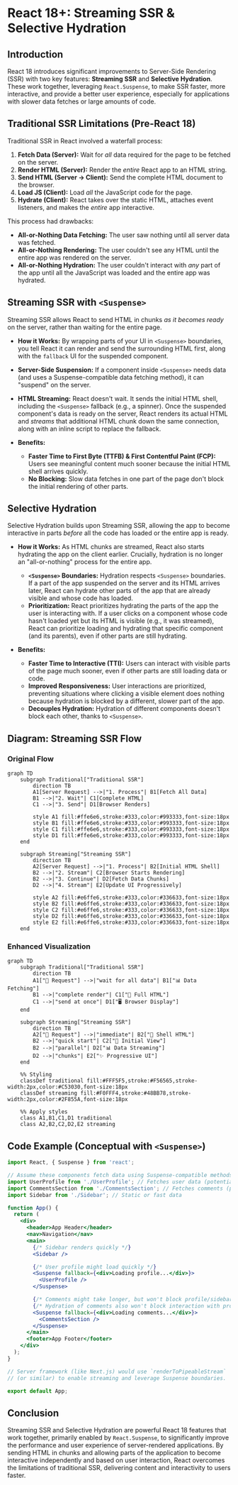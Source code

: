 # React 18+: Streaming SSR & Selective Hydration

## Introduction

React 18 introduces significant improvements to Server-Side Rendering (SSR) with two key features: **Streaming SSR** and **Selective Hydration**. These work together, leveraging `React.Suspense`, to make SSR faster, more interactive, and provide a better user experience, especially for applications with slower data fetches or large amounts of code.

## Traditional SSR Limitations (Pre-React 18)

Traditional SSR in React involved a waterfall process:
1.  **Fetch Data (Server):** Wait for *all* data required for the page to be fetched on the server.
2.  **Render HTML (Server):** Render the *entire* React app to an HTML string.
3.  **Send HTML (Server -> Client):** Send the complete HTML document to the browser.
4.  **Load JS (Client):** Load *all* the JavaScript code for the page.
5.  **Hydrate (Client):** React takes over the static HTML, attaches event listeners, and makes the *entire* app interactive.

This process had drawbacks:
- **All-or-Nothing Data Fetching:** The user saw nothing until all server data was fetched.
- **All-or-Nothing Rendering:** The user couldn't see any HTML until the entire app was rendered on the server.
- **All-or-Nothing Hydration:** The user couldn't interact with *any* part of the app until all the JavaScript was loaded and the entire app was hydrated.

## Streaming SSR with `<Suspense>`

Streaming SSR allows React to send HTML in chunks *as it becomes ready* on the server, rather than waiting for the entire page.

- **How it Works:** By wrapping parts of your UI in `<Suspense>` boundaries, you tell React it can render and send the surrounding HTML first, along with the `fallback` UI for the suspended component.
- **Server-Side Suspension:** If a component inside `<Suspense>` needs data (and uses a Suspense-compatible data fetching method), it can "suspend" on the server.
- **HTML Streaming:** React doesn't wait. It sends the initial HTML shell, including the `<Suspense>` fallback (e.g., a spinner). Once the suspended component's data is ready on the server, React renders its actual HTML and *streams* that additional HTML chunk down the same connection, along with an inline script to replace the fallback.

- **Benefits:**
    - **Faster Time to First Byte (TTFB) & First Contentful Paint (FCP):** Users see meaningful content much sooner because the initial HTML shell arrives quickly.
    - **No Blocking:** Slow data fetches in one part of the page don't block the initial rendering of other parts.

## Selective Hydration

Selective Hydration builds upon Streaming SSR, allowing the app to become interactive in parts *before* all the code has loaded or the entire app is ready.

- **How it Works:** As HTML chunks are streamed, React also starts hydrating the app on the client earlier. Crucially, hydration is no longer an "all-or-nothing" process for the entire app.
    - **`<Suspense>` Boundaries:** Hydration respects `<Suspense>` boundaries. If a part of the app suspended on the server and its HTML arrives later, React can hydrate other parts of the app that are already visible and whose code has loaded.
    - **Prioritization:** React prioritizes hydrating the parts of the app the user is interacting with. If a user clicks on a component whose code hasn't loaded yet but its HTML is visible (e.g., it was streamed), React can prioritize loading and hydrating that specific component (and its parents), even if other parts are still hydrating.

- **Benefits:**
    - **Faster Time to Interactive (TTI):** Users can interact with visible parts of the page much sooner, even if other parts are still loading data or code.
    - **Improved Responsiveness:** User interactions are prioritized, preventing situations where clicking a visible element does nothing because hydration is blocked by a different, slower part of the app.
    - **Decouples Hydration:** Hydration of different components doesn't block each other, thanks to `<Suspense>`.

## Diagram: Streaming SSR Flow

### Original Flow
```mermaid
graph TD
    subgraph Traditional["Traditional SSR"]
        direction TB
        A1[Server Request] -->|"1. Process"| B1[Fetch All Data]
        B1 -->|"2. Wait"| C1[Complete HTML]
        C1 -->|"3. Send"| D1[Browser Renders]
        
        style A1 fill:#ffe6e6,stroke:#333,color:#993333,font-size:18px
        style B1 fill:#ffe6e6,stroke:#333,color:#993333,font-size:18px
        style C1 fill:#ffe6e6,stroke:#333,color:#993333,font-size:18px
        style D1 fill:#ffe6e6,stroke:#333,color:#993333,font-size:18px
    end

    subgraph Streaming["Streaming SSR"]
        direction TB
        A2[Server Request] -->|"1. Process"| B2[Initial HTML Shell]
        B2 -->|"2. Stream"| C2[Browser Starts Rendering]
        B2 -->|"3. Continue"| D2[Fetch Data Chunks]
        D2 -->|"4. Stream"| E2[Update UI Progressively]
        
        style A2 fill:#e6ffe6,stroke:#333,color:#336633,font-size:18px
        style B2 fill:#e6ffe6,stroke:#333,color:#336633,font-size:18px
        style C2 fill:#e6ffe6,stroke:#333,color:#336633,font-size:18px
        style D2 fill:#e6ffe6,stroke:#333,color:#336633,font-size:18px
        style E2 fill:#e6ffe6,stroke:#333,color:#336633,font-size:18px
    end
```

### Enhanced Visualization
```mermaid
graph TD
    subgraph Traditional["Traditional SSR"]
        direction TB
        A1["🔄 Request"] -->|"wait for all data"| B1["📊 Data Fetching"]
        B1 -->|"complete render"| C1["📄 Full HTML"]
        C1 -->|"send at once"| D1["🖥️ Browser Display"]
    end

    subgraph Streaming["Streaming SSR"]
        direction TB
        A2["🔄 Request"] -->|"immediate"| B2["🏃 Shell HTML"]
        B2 -->|"quick start"| C2["👀 Initial View"]
        B2 -->|"parallel"| D2["📊 Data Streaming"]
        D2 -->|"chunks"| E2["✨ Progressive UI"]
    end

    %% Styling
    classDef traditional fill:#FFF5F5,stroke:#F56565,stroke-width:2px,color:#C53030,font-size:18px
    classDef streaming fill:#F0FFF4,stroke:#48BB78,stroke-width:2px,color:#2F855A,font-size:18px

    %% Apply styles
    class A1,B1,C1,D1 traditional
    class A2,B2,C2,D2,E2 streaming
```

## Code Example (Conceptual with `<Suspense>`)

```jsx
import React, { Suspense } from 'react';

// Assume these components fetch data using Suspense-compatible methods
import UserProfile from './UserProfile'; // Fetches user data (potentially fast)
import CommentsSection from './CommentsSection'; // Fetches comments (potentially slow)
import Sidebar from './Sidebar'; // Static or fast data

function App() {
  return (
    <div>
      <header>App Header</header>
      <nav>Navigation</nav>
      <main>
        {/* Sidebar renders quickly */}
        <Sidebar />

        {/* User profile might load quickly */}
        <Suspense fallback={<div>Loading profile...</div>}>
          <UserProfile />
        </Suspense>

        {/* Comments might take longer, but won't block profile/sidebar */}
        {/* Hydration of comments also won't block interaction with profile/sidebar */}
        <Suspense fallback={<div>Loading comments...</div>}>
          <CommentsSection />
        </Suspense>
      </main>
      <footer>App Footer</footer>
    </div>
  );
}

// Server framework (like Next.js) would use `renderToPipeableStream` 
// (or similar) to enable streaming and leverage Suspense boundaries.

export default App;
```

## Conclusion

Streaming SSR and Selective Hydration are powerful React 18 features that work together, primarily enabled by `React.Suspense`, to significantly improve the performance and user experience of server-rendered applications. By sending HTML in chunks and allowing parts of the application to become interactive independently and based on user interaction, React overcomes the limitations of traditional SSR, delivering content and interactivity to users faster. 